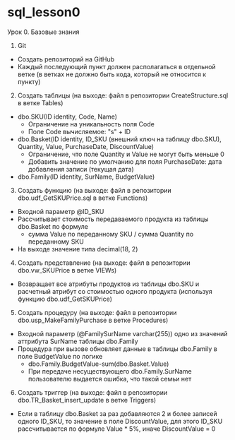 # sql_lesson0
Урок 0. Базовые знания

1. Git 
  - Создать репозиторий на GitHub
  - Каждый последующий пункт должен располагаться в отдельной ветке (в ветках не должно быть кода, который не относится к пункту)
2. Создать таблицы (на выходе: файл в репозитории CreateStructure.sql в ветке Tables) 
  - dbo.SKU(ID identity, Code, Name) 
    - Ограничение на уникальность поля Code
    - Поле Code вычисляемое: "s" + ID 
  - dbo.Basket(ID identity, ID_SKU (внешний ключ на таблицу dbo.SKU), Quantity, Value, PurchaseDate, DiscountValue) 
    - Ограничение, что поле Quantity и Value не могут быть меньше 0
    - Добавить значение по умолчанию для поля PurchaseDate: дата добавления записи (текущая дата)
  - dbo.Family(ID identity, SurName, BudgetValue)
3. Создать функцию (на выходе: файл в репозитории dbo.udf_GetSKUPrice.sql в ветке Functions) 
  - Входной параметр @ID_SKU
  - Рассчитывает стоимость передаваемого продукта из таблицы dbo.Basket по формуле 
    - сумма Value по переданному SKU / сумма Quantity по переданному SKU
  - На выходе значение типа decimal(18, 2)
4. Создать представление (на выходе: файл в репозитории dbo.vw_SKUPrice в ветке VIEWs) 
  - Возвращает все атрибуты продуктов из таблицы dbo.SKU и расчетный атрибут со стоимостью одного продукта (используя функцию dbo.udf_GetSKUPrice)
5. Создать процедуру (на выходе: файл в репозитории dbo.usp_MakeFamilyPurchase в ветке Procedures) 
  - Входной параметр (@FamilySurName varchar(255)) одно из значений аттрибута SurName таблицы dbo.Family
  - Процедура при вызове обновляет данные в таблицы dbo.Family в поле BudgetValue по логике
    - dbo.Family.BudgetValue-sum(dbo.Basket.Value)
    - При передаче несуществующего dbo.Family.SurName пользователю выдается ошибка, что такой семьи нет
6. Создать триггер (на выходе: файл в репозитории dbo.TR_Basket_insert_update в ветке Triggers)
  - Если в таблицу dbo.Basket за раз добавляются 2 и более записей одного ID_SKU, то значение в поле DiscountValue, для этого ID_SKU рассчитывается по формуле Value * 5%, иначе DiscountValue = 0
